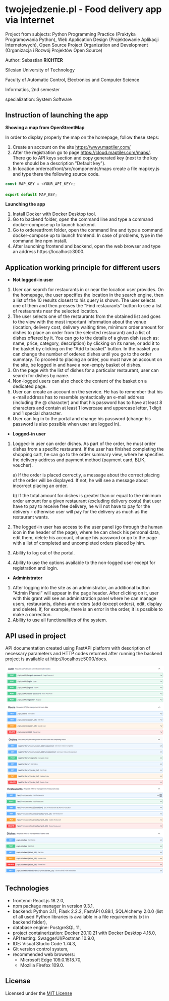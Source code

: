 # twojejedzenie.pl - Food delivery app via Internet

Project from subjects:  Python Programming Practice (Praktyka Programowania Python), Web Application Design (Projektowanie Aplikacji Internetowych), Open Source Project Organization and Development (Organizacja i Rozwój Projektów Open Source)

Author: Sebastian **RICHTER**

Silesian University of Technology

Faculty of Automatic Control, Electronics and Computer Science

Informatics, 2nd semester

specialization: System Software

## Instruction of launching the app

**Showing a map from OpenStreetMap**

In order to display properly the map on the homepage, follow these steps:

1. Create an account on the site https://www.maptiler.com/
2. After the registration go to page https://cloud.maptiler.com/maps/.
There go to API keys section and copy generated key (next to the key there should be a description "Default key").
3. In location ordereatfront/src/components/maps create a file mapkey.js and type there the following source code.

```js
const MAP_KEY = <YOUR_API_KEY>;

export default MAP_KEY;
```

**Launching the app**

1. Install Docker with Docker Desktop tool.
2. Go to backend folder, open the command line and type a command docker-compose up to launch backend.
3. Go to ordereatfront folder, open the command line and type a command docker-compose up to launch frontend. In case of problems, type in the command line npm install.
4. After launching frontend and backend, open the web browser and type an address https://localhost:3000.

## Application working principle for different users

- **Not logged-in user**

1. User can search for restaurants in or near the location user provides. On the homepage, the user specifies the location in the search engine, then a list of the 10 results closest to his query is shown. The user selects one of them and then presses the "Find restaurants" button to see a list of restaurants near the selected location.
2. The user selects one of the restaurants from the obtained list and goes to the view with the most important information about the venue (location, delivery cost, delivery waiting time, minimum order amount for dishes to place an order from the selected restaurant) and a list of dishes offered by it. You can go to the details of a given dish (such as: name, price, category, description) by clicking on its name, or add it to the basket by clicking on the "Add to basket" button. In the basket you can change the number of ordered dishes until you go to the order summary. To proceed to placing an order, you must have an account on the site, be logged in and have a non-empty basket of dishes.
3. On the page with the list of dishes for a particular restaurant, user can search for dishes by name.
4. Non-logged users can also check the content of the basket on a dedicated page.
5. User can create an account on the service. He has to remember that his e-mail address has to resemble syntactically an e-mail address (including the @ character) and that his password has to have at least 8 characters and contain at least 1 lowercase and uppercase letter, 1 digit and 1 special character.
6. User can log in to the portal and change his password (change his password is also possible when user are logged in).

- **Logged-in user**

1. Logged-in user can order dishes. As part of the order, he must order dishes from a specific restaurant. If the user has finished completing the shopping cart, he can go to the order summary view, where he specifies the delivery address and payment method (payment card, BLIK, voucher).

   a) If the order is placed correctly, a message about the correct placing of the order will be displayed. If not, he will see a message about incorrect placing an order.

   b) If the total amount for dishes is greater than or equal to the minimum order amount for a given restaurant (excluding delivery costs) that user have to pay to receive free delivery, he will not have to pay for the delivery - otherwise user will pay for the delivery as much as the restaurant wants.

2. The logged-in user has access to the user panel (go through the human icon in the header of the page), where he can check his personal data, edit them, delete his account, change his password or go to the page with a list of completed and uncompleted orders placed by him.
3. Ability to log out of the portal.
4. Ability to use the options available to the non-logged user except for registration and login.

- **Administrator**

1. After logging into the site as an administrator, an additional button "Admin Panel" will appear in the page header. After clicking on it, user with this grant will see an administration panel where he can manage users, restaurants, dishes and orders (add (except orders), edit, display and delete). If, for example, there is an error in the order, it is possible to make a correction.
2. Ability to use all functionalities of the system.

## API used in project

API documentation created using FastAPI platform with description of necessary parameters and HTTP codes returned after running the backend project is available
at http://localhost:5000/docs.

![alt text](doc/apicz1.png)
![alt text](doc/apicz2.png)
![alt text](doc/apicz3.png)
![alt text](doc/apicz4.png)

## Technologies

- frontend: React.js 18.2.0,
- npm package manager in version 9.3.1,
- backend: Python 3.11, Flask 2.2.2, FastAPI 0.89.1, SQLAlchemy 2.0.0
  (list of all used Python libraries is available in a file requirements.txt in backend
  folder),
- database engine: PostgreSQL 11,
- project containerization: Docker 20.10.21 with Docker Desktop 4.15.0,
- API testing: SwaggerUI/Postman 10.9.0,
- IDE: Visual Studio Code 1.74.3,
- Git version control system,
- recommended web browsers: 
   - Microsoft Edge 109.0.1518.70,
   - Mozilla Firefox 109.0.

## License

Licensed under the [MIT License](LICENSE)
